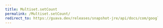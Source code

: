 ```yaml
---
title: Multiset.setCount
permalink: /Multiset.setCount/
redirect_to: https://guava.dev/releases/snapshot-jre/api/docs/com/google/common/collect/Multiset.html#setCount-E-int-
---
```

